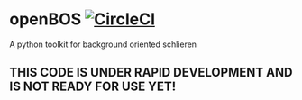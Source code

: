 # openBOS [![CircleCI](https://circleci.com/gh/PolymerGuy/openBOS/tree/master.svg?style=svg)](https://circleci.com/gh/PolymerGuy/openBOS/tree/master)
A python toolkit for background oriented schlieren

## THIS CODE IS UNDER RAPID DEVELOPMENT AND IS NOT READY FOR USE YET!
